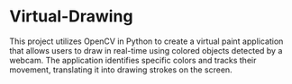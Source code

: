 # Virtual-Drawing
This project utilizes OpenCV in Python to create a virtual paint application that allows users to draw in real-time using colored objects detected by a webcam. The application identifies specific colors and tracks their movement, translating it into drawing strokes on the screen.
